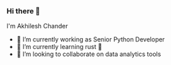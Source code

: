 ### Hi there 👋

I'm Akhilesh Chander

- 🔭 I’m currently working as Senior Python Developer
- 🌱 I’m currently learning rust 🦀
- 👯 I’m looking to collaborate on data analytics tools

<!--
**akhilesh-chander/akhilesh-chander** is a ✨ _special_ ✨ repository because its `README.md` (this file) appears on your GitHub profile.

Here are some ideas to get you started:


- 🤔 I’m looking for help with ...
- 💬 Ask me about ...
- 📫 How to reach me:  
- 😄 Pronouns: ...
- ⚡ Fun fact: ...
-->
